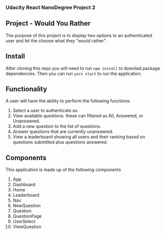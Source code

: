 ### Udacity React NanoDegree Project 2

## Project - Would You Rather
The purpose of this project is to display two options to an authenticated user and let the choose what they "would rather".

## Install
After cloning this repo you will need to run `npm install` to downlad package dependencies.
Then you can run `yarn start` to run the application.

## Functionality
A user will have the ability to perform the following functions:
1. Select a user to authenticate as.
2. View available questions. these can filtered as All, Answered, or Unanswered.
3. Add a new question to the list of questions.
4. Answer questions that are currently unanswered.
5. View a leaderboard showing all users and their ranking based on questions submitted plus questions answered.

## Components
This application is made up of the following components
1. App
2. Dashboard
3. Home
4. Leaderboard
5. Nav
6. NewQuestion
7. Question
8. QuestionPage
9. UserSelect
10. ViewQuestion